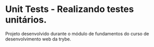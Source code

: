 # Unit Tests - Realizando testes unitários.
Projeto desenvolvido durante o módulo de fundamentos do curso de desenvolvimento web da trybe.
